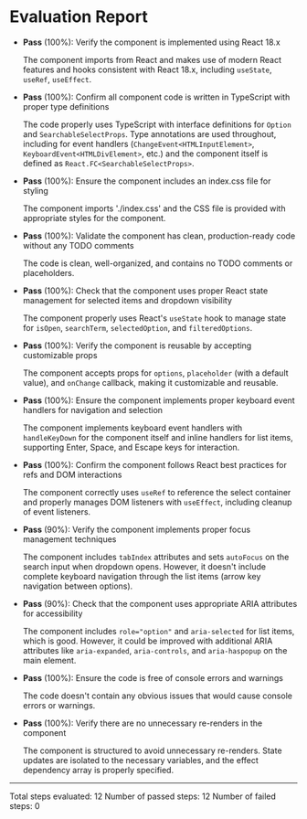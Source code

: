 # Evaluation Report

- **Pass** (100%): Verify the component is implemented using React 18.x
  
  The component imports from React and makes use of modern React features and hooks consistent with React 18.x, including `useState`, `useRef`, `useEffect`.

- **Pass** (100%): Confirm all component code is written in TypeScript with proper type definitions
  
  The code properly uses TypeScript with interface definitions for `Option` and `SearchableSelectProps`. Type annotations are used throughout, including for event handlers (`ChangeEvent<HTMLInputElement>`, `KeyboardEvent<HTMLDivElement>`, etc.) and the component itself is defined as `React.FC<SearchableSelectProps>`.

- **Pass** (100%): Ensure the component includes an index.css file for styling
  
  The component imports './index.css' and the CSS file is provided with appropriate styles for the component.

- **Pass** (100%): Validate the component has clean, production-ready code without any TODO comments
  
  The code is clean, well-organized, and contains no TODO comments or placeholders.

- **Pass** (100%): Check that the component uses proper React state management for selected items and dropdown visibility
  
  The component properly uses React's `useState` hook to manage state for `isOpen`, `searchTerm`, `selectedOption`, and `filteredOptions`.

- **Pass** (100%): Verify the component is reusable by accepting customizable props
  
  The component accepts props for `options`, `placeholder` (with a default value), and `onChange` callback, making it customizable and reusable.

- **Pass** (100%): Ensure the component implements proper keyboard event handlers for navigation and selection
  
  The component implements keyboard event handlers with `handleKeyDown` for the component itself and inline handlers for list items, supporting Enter, Space, and Escape keys for interaction.

- **Pass** (100%): Confirm the component follows React best practices for refs and DOM interactions
  
  The component correctly uses `useRef` to reference the select container and properly manages DOM listeners with `useEffect`, including cleanup of event listeners.

- **Pass** (90%): Verify the component implements proper focus management techniques
  
  The component includes `tabIndex` attributes and sets `autoFocus` on the search input when dropdown opens. However, it doesn't include complete keyboard navigation through the list items (arrow key navigation between options).

- **Pass** (90%): Check that the component uses appropriate ARIA attributes for accessibility
  
  The component includes `role="option"` and `aria-selected` for list items, which is good. However, it could be improved with additional ARIA attributes like `aria-expanded`, `aria-controls`, and `aria-haspopup` on the main element.

- **Pass** (100%): Ensure the code is free of console errors and warnings
  
  The code doesn't contain any obvious issues that would cause console errors or warnings.

- **Pass** (100%): Verify there are no unnecessary re-renders in the component
  
  The component is structured to avoid unnecessary re-renders. State updates are isolated to the necessary variables, and the effect dependency array is properly specified.

---

Total steps evaluated: 12
Number of passed steps: 12
Number of failed steps: 0